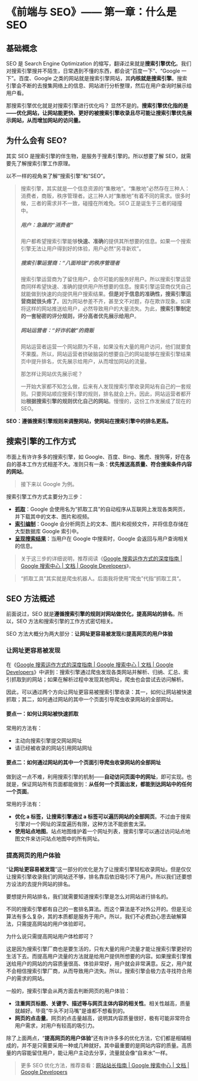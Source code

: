 ﻿---
author: 王志杰
date: 2024-09-22
keywords: SEO,搜索引擎优化,前端,网站优化,搜索引擎工作原理,网站排名,网站流量
description: SEO 是 Search Engine Optimization 的缩写，翻译过来就是**搜索引擎优化**。我们对搜索引擎搜并不陌生，日常遇到不懂的东西，都会说“百度一下”、“Google 一下”。百度、Google 之类的网站就是搜索引擎网站，其**内核就是搜索引擎**。搜索引擎会不断的去搜集网络上的信息、网站进行分析整理，然后在用户查询时展示给用户看。
---

# 《前端与 SEO》—— 第一章：什么是 SEO

## 基础概念

SEO 是 Search Engine Optimization 的缩写，翻译过来就是**搜索引擎优化**。我们对搜索引擎搜并不陌生，日常遇到不懂的东西，都会说“百度一下”、“Google 一下”。百度、Google 之类的网站就是搜索引擎网站，其**内核就是搜索引擎**。搜索引擎会不断的去搜集网络上的信息、网站进行分析整理，然后在用户查询时展示给用户看。

那搜索引擎优化就是对搜索引擎进行优化吗？
显然不是的。**搜索引擎优化指的是——优化网站，让网站能更快、更好的被搜索引擎收录且尽可能让搜索引擎优先展示网站，从而增加网站的访问量。**

## 为什么会有 SEO?

其实 SEO 是搜索引擎的伴生物，是服务于搜素引擎的。所以想要了解 SEO，就需要先了解搜索引擎工作原理。

以不一样的视角来了解“搜索引擎”和“SEO”。

> 搜索引擎，其实就是一个信息资源的“集散地”。“集散地”必然存在三种人：消费者，商贩，秩序管理者。这三种人对“集散地”有着不同的需求。很多时候，三者的需求并不一致，碰撞在所难免。SEO 正是诞生于三者的碰撞中。
>
> ##### 用户：急躁的“消费者”
>
> 用户都希望搜索引擎能够**快速、准确**的提供其所想要的信息。如果一个搜索引擎无法让用户得到好的体验，用户必然“另寻新欢”。
>
> ##### 搜索引擎运营商：“八面玲珑”的秩序管理者
>
> 搜索引擎运营商为了留住用户，会尽可能的服务好用户。所以搜索引擎运营商同样希望快速、准确的提供用户所想要的信息。搜索引擎运营商仅凭自己就能做到快速的向提供用户搜索结果。**但是对于信息的准确性，搜索引擎运营商就很头疼了**。因为网站参差不齐，甚至文不对题，存在欺诈现象。如果将这样的网站推送给用户，必然导致用户的大量流失。为此，**搜索引擎制定的一套秘密的评分规则，评分高者优先展示给用户**。
>
> ##### 网站运营者：“奸诈机敏”的商贩
>
> 网站运营者运营一个网站颇为不易，如果没有大量的用户访问，他们就要食不果腹。所以，网站运营者挤破脑袋的想要自己的网站能够在搜索引擎结果页中提升排名，优先展示给用户，从而增加网站的流量。
>
> 那怎样让网站优先展示呢？
>
> 一开始大家都不知怎么做，后来有人发现搜索引擎收录网站有自己的一套规则。只要网站顺应搜索引擎的规则，排名就会上升。因此，网站运营者都开始**根据搜索引擎的规则优化自己的网站**。慢慢的，这份工作发展成了现在的 SEO。

**SEO：遵循搜索引擎规则来调整网站，使网站在搜索引擎中的排名更高。**

## 搜索引擎的工作方式

市面上有许许多多的搜索引擎，如 Google、百度、Bing、雅虎、搜狗等，好在各自的基本工作方式相差不大。准则只有一条：**优先推送高质量、符合搜索条件内容的网站**。

> 接下来以 Google 为例。

搜索引擎工作方式主要分为三步：

- [**抓取**](https://developers.google.com/search/docs/advanced/guidelines/how-search-works#crawling)：Google 会使用名为“抓取工具”的自动程序从互联网上发现各类网页，并下载其中的文本、图片和视频。
- [**索引编制**](https://developers.google.com/search/docs/advanced/guidelines/how-search-works#indexing)：Google 会分析网页上的文本、图片和视频文件，并将信息存储在大型数据库 Google 索引中。
- [**呈现搜索结果**](https://developers.google.com/search/docs/advanced/guidelines/how-search-works#serving)：当用户在 Google 中搜索时，Google 会返回与用户查询相关的信息。

> 关于这三步的详细说明，推荐阅读《[Google 搜索运作方式的深度指南 | Google 搜索中心 | 文档 | Google Developers](https://developers.google.com/search/docs/advanced/guidelines/how-search-works)》。

> “抓取工具”其实就是爬虫机器人。后面我将使用“爬虫”代指“抓取工具“。

## SEO 方法概述

前面说过，SEO 就是**遵循搜索引擎的规则对网站做优化，提高网站的排名**。所以，SEO 方法和搜索引擎的工作方式密切相关。

SEO 方法大概分为两大部分：**让网址更容易被发现**和**提高网页的用户体验**

### 让网址更容易被发现

在《[Google 搜索运作方式的深度指南 | Google 搜索中心 | 文档 | Google Developers](https://developers.google.com/search/docs/advanced/guidelines/how-search-works)》中讲到：搜索引擎通过爬虫发现各类网站并解析、归纳、汇总、索引抓取到的网站；如果在解析过程中发现其他网址，爬虫也会尝试去访问解析。

因此，可以通过两个方向让网址更容易被搜索引擎收录：其一，如何让网站被快速抓取；其二，如何通过网站的其中一个页面引导爬虫收录网站的全部网址。

#### 要点一：如何让网站被快速抓取

常用的方法有：

- 主动向搜索引擎提交网站网址
- 请已经被收录的网站引用网站网址

#### 要点二：如何通过网站的其中一个页面引导爬虫收录网站的全部网址

做到这一点不难，利用搜索引擎的机制——**自动访问页面中的网址**，即可实现。也就是，保证网站所有页面都能做到：**从任何一个页面出发，都能到达网站中的任何一个页面**。

常用的手法有：

- **优化 a 标签，让搜索引擎通过 a 标签可以遍历网站的全部网页**。不过由于搜索引擎对一个网址的深度遍历有限，这种方法不能嵌套太深。
- **使用站点地图**。站点地图维护着一个网址列表，搜索引擎可以通过访问站点地图文件来访问站点地图中的所有网址。

### 提高网页的用户体验

“**让网址更容易被发现**”这一部分的优化是为了让搜索引擎轻松收录网址。但是仅仅让搜索引擎收录我们的网站还不够，排名靠后依旧吸引不了用户。所以我们还要想方设法的去提升网站的排名。

要想提升网站排名，我们就需要知道搜索引擎是怎么对网站进行排名的。

不同的搜索引擎都有自己的一套排名算法。而这个算法是不对外公开的。但是无论算法有多么复杂，其的本质都是服务于用户。所以，我们不必费劲心思去破解算法，只需提高网站的用户体验即可。

为什么说只需提高网站用户体检即可？

这是因为搜索引擎厂商也是要生活的，只有大量的用户流量才能让搜索引擎更好的生活下去。而提高用户流量的方法就是给用户提供所想要的内容。如果搜索引擎推送给用户的网站的内容质量很高、体验非常好，用户就会非常满意。反之，用户就不会相信搜索引擎厂商，从而导致用户流失。所以，搜索引擎会极力去寻找符合用户的需求的网站。

一般的，搜索引擎会从两方面去判断网页的用户体验：

- **注重网页标题、关键字、描述等与网页主体内容的相关性**。相关性越高，质量就越好。毕竟“牛头不对马嘴”是谁都不想看到的。
- **网页的点击量**。网页的点击量越高，说明其内容质量很好，极有可能非常符合用户需求，对用户有较高的吸引力。

除了上面两点，“**提高网页的用户体验**”还有许许多多的优化方法，它们都是相辅相成的，并不是只需要采用一种或几种就好。其中最重要的是网站内容的质量。高质量的内容能留住用户，能让用户主动去分享，流量就会像“自来水”一样。

> 更多 SEO 优化方法，推荐查看：[网站站长指南 | Google 搜索中心 | 文档 | Google Developers](https://developers.google.cn/search/docs/advanced/guidelines/webmaster-guidelines?hl=zh-cn)
